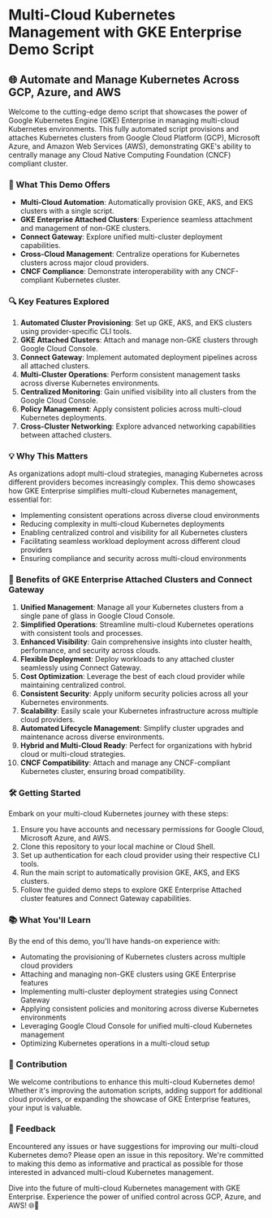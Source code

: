# Multi-Cloud Kubernetes Management with GKE Enterprise Demo Script

## 🌐 Automate and Manage Kubernetes Across GCP, Azure, and AWS

Welcome to the cutting-edge demo script that showcases the power of Google Kubernetes Engine (GKE) Enterprise in managing multi-cloud Kubernetes environments. This fully automated script provisions and attaches Kubernetes clusters from Google Cloud Platform (GCP), Microsoft Azure, and Amazon Web Services (AWS), demonstrating GKE's ability to centrally manage any Cloud Native Computing Foundation (CNCF) compliant cluster.

### 🚀 What This Demo Offers

- **Multi-Cloud Automation**: Automatically provision GKE, AKS, and EKS clusters with a single script.
- **GKE Enterprise Attached Clusters**: Experience seamless attachment and management of non-GKE clusters.
- **Connect Gateway**: Explore unified multi-cluster deployment capabilities.
- **Cross-Cloud Management**: Centralize operations for Kubernetes clusters across major cloud providers.
- **CNCF Compliance**: Demonstrate interoperability with any CNCF-compliant Kubernetes cluster.

### 🔍 Key Features Explored

1. **Automated Cluster Provisioning**: Set up GKE, AKS, and EKS clusters using provider-specific CLI tools.
2. **GKE Attached Clusters**: Attach and manage non-GKE clusters through Google Cloud Console.
3. **Connect Gateway**: Implement automated deployment pipelines across all attached clusters.
4. **Multi-Cluster Operations**: Perform consistent management tasks across diverse Kubernetes environments.
5. **Centralized Monitoring**: Gain unified visibility into all clusters from the Google Cloud Console.
6. **Policy Management**: Apply consistent policies across multi-cloud Kubernetes deployments.
7. **Cross-Cluster Networking**: Explore advanced networking capabilities between attached clusters.

### 💡 Why This Matters

As organizations adopt multi-cloud strategies, managing Kubernetes across different providers becomes increasingly complex. This demo showcases how GKE Enterprise simplifies multi-cloud Kubernetes management, essential for:

- Implementing consistent operations across diverse cloud environments
- Reducing complexity in multi-cloud Kubernetes deployments
- Enabling centralized control and visibility for all Kubernetes clusters
- Facilitating seamless workload deployment across different cloud providers
- Ensuring compliance and security across multi-cloud environments

### 🌟 Benefits of GKE Enterprise Attached Clusters and Connect Gateway

1. **Unified Management**: Manage all your Kubernetes clusters from a single pane of glass in Google Cloud Console.
2. **Simplified Operations**: Streamline multi-cloud Kubernetes operations with consistent tools and processes.
3. **Enhanced Visibility**: Gain comprehensive insights into cluster health, performance, and security across clouds.
4. **Flexible Deployment**: Deploy workloads to any attached cluster seamlessly using Connect Gateway.
5. **Cost Optimization**: Leverage the best of each cloud provider while maintaining centralized control.
6. **Consistent Security**: Apply uniform security policies across all your Kubernetes environments.
7. **Scalability**: Easily scale your Kubernetes infrastructure across multiple cloud providers.
8. **Automated Lifecycle Management**: Simplify cluster upgrades and maintenance across diverse environments.
9. **Hybrid and Multi-Cloud Ready**: Perfect for organizations with hybrid cloud or multi-cloud strategies.
10. **CNCF Compatibility**: Attach and manage any CNCF-compliant Kubernetes cluster, ensuring broad compatibility.

### 🛠 Getting Started

Embark on your multi-cloud Kubernetes journey with these steps:

1. Ensure you have accounts and necessary permissions for Google Cloud, Microsoft Azure, and AWS.
2. Clone this repository to your local machine or Cloud Shell.
3. Set up authentication for each cloud provider using their respective CLI tools.
4. Run the main script to automatically provision GKE, AKS, and EKS clusters.
5. Follow the guided demo steps to explore GKE Enterprise Attached cluster features and Connect Gateway capabilities.

### 📚 What You'll Learn

By the end of this demo, you'll have hands-on experience with:

- Automating the provisioning of Kubernetes clusters across multiple cloud providers
- Attaching and managing non-GKE clusters using GKE Enterprise features
- Implementing multi-cluster deployment strategies using Connect Gateway
- Applying consistent policies and monitoring across diverse Kubernetes environments
- Leveraging Google Cloud Console for unified multi-cloud Kubernetes management
- Optimizing Kubernetes operations in a multi-cloud setup

### 🤝 Contribution

We welcome contributions to enhance this multi-cloud Kubernetes demo! Whether it's improving the automation scripts, adding support for additional cloud providers, or expanding the showcase of GKE Enterprise features, your input is valuable.

### 📣 Feedback

Encountered any issues or have suggestions for improving our multi-cloud Kubernetes demo? Please open an issue in this repository. We're committed to making this demo as informative and practical as possible for those interested in advanced multi-cloud Kubernetes management.

Dive into the future of multi-cloud Kubernetes management with GKE Enterprise. Experience the power of unified control across GCP, Azure, and AWS! 🌐🚀
